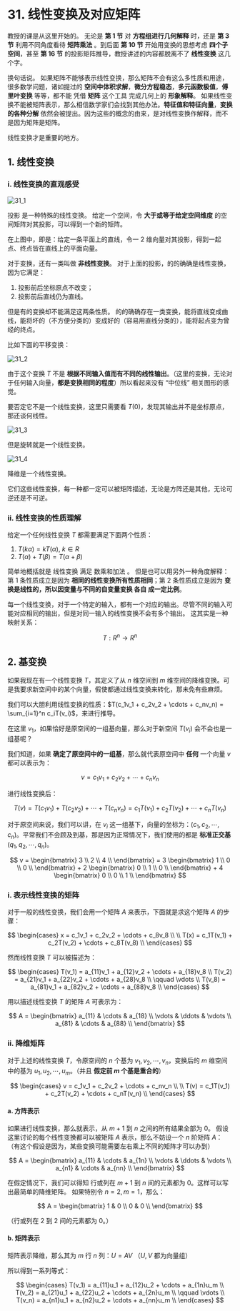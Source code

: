 # 31. 线性变换及对应矩阵

教授的课是从这里开始的。
无论是 **第 1 节** 对 **方程组进行几何解释** 时，还是 **第 3 节** 利用不同角度看待 **矩阵乘法** 。到后面 **第 10 节** 开始用变换的思想考虑 **四个子空间**，甚至 **第 16 节** 的投影矩阵推导，教授讲述的内容都脱离不了 **线性变换** 这几个字。

换句话说。
如果矩阵不能够表示线性变换，那么矩阵不会有这么多性质和用途，很多数学问题，诸如提过的 **空间中体积求解**，**微分方程稳态**，**多元函数极值**，**傅里叶变换** 等等，都不能 凭借 **矩阵** 这个工具 完成几何上的 **形象解释**。
如果线性变换不能被矩阵表示，那么相信数学家们会找到其他办法。**特征值和特征向量**，**变换的各种分解** 依然会被提出。因为这些的概念的由来，是对线性变换作解释，而不是因为矩阵是矩阵。

线性变换才是重要的地方。

## 1. 线性变换

### i. 线性变换的直观感受

![31_1](./img/31_1.png)

投影 是一种特殊的线性变换。
给定一个空间，令 **大于或等于给定空间维度** 的空间矩阵对其投影，可以得到一个新的矩阵。

在上图中，即是：给定一条平面上的直线，令一 2 维向量对其投影，得到一起点、终点皆在直线上的平面向量。

对于变换，还有一类叫做 **非线性变换**。
对于上面的投影，的的确确是线性变换，因为它满足：

1. 投影前后坐标原点不改变；
2. 投影前后直线仍为直线。

但是有的变换却不能满足这两条性质。
的的确确存在一类变换，能将直线变成曲线，能将坏的（不方便分类的）变成好的（容易用直线分类的），能将起点变为曾经的终点。

比如下面的平移变换：

![31_2](./img/31_2.png)

由于这个变换 $T$ 不是 **根据不同输入值而有不同的线性输出**。（这里的变换，无论对于任何输入向量，**都是变换相同的程度**）所以看起来没有 “中位线” 相关图形的感觉。

要否定它不是一个线性变换，这里只需要看 $T(0)$，发现其输出并不是坐标原点，那还谈何线性。

![31_3](./img/31_3.png)

但是旋转就是一个线性变换。

![31_4](./img/31_4.png)

降维是一个线性变换。

它们这些线性变换，每一种都一定可以被矩阵描述，无论是方阵还是其他，无论可逆还是不可逆。

### ii. 线性变换的性质理解

给定一个任何线性变换 $T$ 都需要满足下面两个性质：

1. $T(k \alpha) = k T(\alpha),\ k \in R$
2. $T(\alpha) + T(\beta) = T(\alpha + \beta)$

简单地概括就是 线性变换 满足 数乘和加法 。
但是也可以用另外一种角度解释：
第 1 条性质成立是因为 **相同的线性变换所有性质相同**；第 2 条性质成立是因为 **变换是线性的，所以因变量与不同的自变量变换 各自 成一定比例**。

每一个线性变换，对于一个特定的输入，都有一个对应的输出。尽管不同的输入可能对应相同的输出，但是对同一输入的线性变换不会有多个输出。
这其实是一种映射关系：

$$
T: R^n \rightarrow R^n
$$

## 2. 基变换

如果我现在有一个线性变换 $T$，其定义了从 $n$ 维空间到 $m$ 维空间的降维变换。可是我要求新空间中的某个向量，假使都通过线性变换来转化，那未免有些麻烦。

我们可以大胆利用线性变换的性质：$T(c_1v_1 + c_2v_2 + \cdots + c_nv_n) = \sum_{i=1}^n c_iT(v_i)$，来进行推导。

在这里 $v_1$，如果恰好是原空间的一组基向量，那么对于新空间 $T(v_i)$ 会不会也是一组基呢？

我们知道，如果 **确定了原空间中的一组基**，那么就代表原空间中 **任何** 一个向量 $v$ 都可以表示为：

$$
v = c_1v_1 + c_2v_2 + \cdots + c_nv_n
$$

进行线性变换后：

$$
T(v) = T(c_1v_1) + T(c_2v_2) + \cdots + T(c_nv_n) = c_1T(v_1) + c_2T(v_2) + \cdots + c_nT(v_n)
$$

对于原空间来说，我们可以讲，在 $v_i$ 这一组基下，向量的坐标为：$(c_1, c_2, \cdots, c_n)$。平常我们不会顾及到基，那是因为正常情况下，我们使用的都是 **标准正交基** $(q_1, q_2, \cdots, q_n)$。

$$
v =
\begin{bmatrix}
3 \\
2 \\
4 \\
\end{bmatrix} = 3
\begin{bmatrix}
1 \\
0 \\
0 \\
\end{bmatrix} + 2
\begin{bmatrix}
0 \\
1 \\
0 \\
\end{bmatrix} + 4
\begin{bmatrix}
0 \\
0 \\
1 \\
\end{bmatrix}
$$

### i. 表示线性变换的矩阵

对于一般的线性变换，我们会用一个矩阵 $A$ 来表示，下面就是求这个矩阵 $A$ 的步骤：

$$
\begin{cases}
x = c_1v_1 + c_2v_2 + \cdots + c_8v_8 \\
\\
T(x) = c_1T(v_1) + c_2T(v_2) + \cdots + c_8T(v_8) \\
\end{cases}
$$

然而线性变换 $T$ 可以被描述为：

$$
\begin{cases}
T(v_1) = a_{11}v_1 + a_{12}v_2 + \cdots + a_{18}v_8 \\
T(v_2) = a_{21}v_1 + a_{22}v_2 + \cdots + a_{28}v_8 \\
\qquad \vdots \\
T(v_8) = a_{81}v_1 + a_{82}v_2 + \cdots + a_{88}v_8 \\
\end{cases}
$$

用以描述线性变换 $T$ 的矩阵 $A$ 可表示为：

$$
A =
\begin{bmatrix}
a_{11} & \cdots & a_{18} \\
\vdots & \ddots & \vdots \\
a_{81} & \cdots & a_{88} \\
\end{bmatrix}
$$


### ii. 降维矩阵

对于上述的线性变换 $T$，令原空间的 $n$ 个基为 $v_1, v_2, \cdots, v_n$，变换后的 $m$ 维空间中的基为 $u_1, u_2, \cdots, u_m$。（并且 **假定前 $m$ 个基是重合的**）

$$
\begin{cases}
v = c_1v_1 + c_2v_2 + \cdots + c_nv_n \\
\\
T(v) = c_1T(v_1) + c_2T(v_2) + \cdots + c_nT(v_n) \\
\end{cases}
$$

#### a. 方阵表示

如果进行线性变换，那么就表示，从 $m+1$ 到 $n$ 之间的所有结果全部为 0。
假设这里讨论的每个线性变换都可以被矩阵 $A$ 表示，那么不妨设一个 $n$ 阶矩阵 $A$：
（有这个假设是因为，某些变换可能需要左右乘上不同的矩阵才可以办到）

$$
A =
\begin{bmatrix}
a_{11} & \cdots & a_{1n} \\
\vdots & \ddots & \vdots \\
a_{n1} & \cdots & a_{nn} \\
\end{bmatrix}
$$

在假定情况下，我们可以得知 行或列在 $m+1$ 到 $n$ 间的元素都为 0。这样可以写出最简单的降维矩阵。
如果特别令 $n = 2, m = 1$，那么：

$$
A =
\begin{bmatrix}
1 & 0 \\
0 & 0 \\
\end{bmatrix}
$$

（行或列在 $2$ 到 $2$ 间的元素都为 0。）

#### b. 矩阵表示

矩阵表示降维，那么其为 $m$ 行 $n$ 列：$U = AV$
（$U, V$ 都为向量组）

所以得到一系列等式：

$$
\begin{cases}
T(v_1) = a_{11}u_1 + a_{12}u_2 + \cdots + a_{1n}u_m \\
T(v_2) = a_{21}u_1 + a_{22}u_2 + \cdots + a_{2n}u_m \\
\qquad \vdots \\
T(v_n) = a_{n1}u_1 + a_{n2}u_2 + \cdots + a_{nn}u_m \\
\end{cases}
$$
